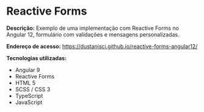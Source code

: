 # Reactive Forms

<b>Descrição:</b> Exemplo de uma implementação com Reactive Forms no Angular 12, formulário com validações e mensagens personalizadas.

<b>Endereço de acesso:</b> https://dustanisci.github.io/reactive-forms-angular12/

<b>Tecnologias utilizadas:</b>
<ul>
  <li>Angular 9</li>
  <li>Reactive Forms</li>
  <li>HTML 5 </li>
  <li>SCSS / CSS 3</li>
  <li>TypeScript</li>
  <li>JavaScript</li>
</ul> 
